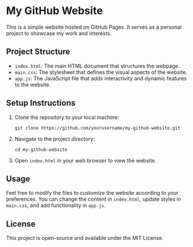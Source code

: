 # My GitHub Website

This is a simple website hosted on GitHub Pages. It serves as a personal project to showcase my work and interests.

## Project Structure

- `index.html`: The main HTML document that structures the webpage.
- `main.css`: The stylesheet that defines the visual aspects of the website.
- `app.js`: The JavaScript file that adds interactivity and dynamic features to the website.

## Setup Instructions

1. Clone the repository to your local machine:
   ```
   git clone https://github.com/yourusername/my-github-website.git
   ```

2. Navigate to the project directory:
   ```
   cd my-github-website
   ```

3. Open `index.html` in your web browser to view the website.

## Usage

Feel free to modify the files to customize the website according to your preferences. You can change the content in `index.html`, update styles in `main.css`, and add functionality in `app.js`.

## License

This project is open-source and available under the MIT License.